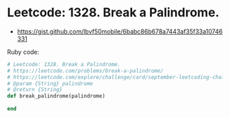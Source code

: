 # Leetcode: 1328. Break a Palindrome.

- https://gist.github.com/lbvf50mobile/6babc86b678a7443af35f33a10746331
 
Ruby code:
```Ruby
# Leetcode: 1328. Break a Palindrome.
# https://leetcode.com/problems/break-a-palindrome/
# https://leetcode.com/explore/challenge/card/september-leetcoding-challenge-2021/639/week-4-september-22nd-september-28th/3985/
# @param {String} palindrome
# @return {String}
def break_palindrome(palindrome)
    
end
```
